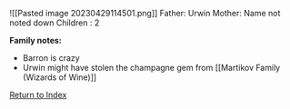 
![[Pasted image 20230429114501.png]]
Father: Urwin
Mother: Name not noted down
Children : 2

**Family notes:**
- Barron is crazy
- Urwin  might have stolen the champagne gem from [[Martikov Family (Wizards of Wine)]]

[Return to Index](Index)